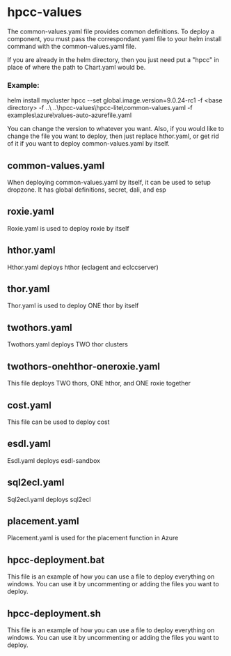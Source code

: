 # hpcc-values

The common-values.yaml file provides common definitions.
To deploy a component, you must pass the correspondant yaml file to your helm install command with the common-values.yaml file.

If you are already in the helm directory, then you just need put a "hpcc" in place of where the path to Chart.yaml would be.
### Example:
helm install mycluster hpcc --set global.image.version=9.0.24-rc1 -f \<base directory\> -f ..\ ..\hpcc-values\hpcc-lite\common-values.yaml -f examples\azure\values-auto-azurefile.yaml

You can change the version to whatever you want.
Also, if you would like to change the file you want to deploy, then just replace hthor.yaml, or get rid of it if you want to deploy common-values.yaml by itself.

## common-values.yaml
When deploying common-values.yaml by itself, it can be used to setup dropzone.
It has global definitions, secret, dali, and esp

## roxie.yaml
Roxie.yaml is used to deploy roxie by itself

## hthor.yaml
Hthor.yaml deploys hthor (eclagent and eclccserver)

## thor.yaml
Thor.yaml is used to deploy ONE thor by itself

## twothors.yaml
Twothors.yaml deploys TWO thor clusters

## twothors-onehthor-oneroxie.yaml
This file deploys TWO thors, ONE hthor, and ONE roxie together

## cost.yaml
This file can be used to deploy cost

## esdl.yaml
Esdl.yaml deploys esdl-sandbox

## sql2ecl.yaml
Sql2ecl.yaml deploys sql2ecl

## placement.yaml
Placement.yaml is used for the placement function in Azure

## hpcc-deployment.bat
This file is an example of how you can use a file to deploy everything on windows.
You can use it by uncommenting or adding the files you want to deploy.

## hpcc-deployment.sh
This file is an example of how you can use a file to deploy everything on windows.
You can use it by uncommenting or adding the files you want to deploy.